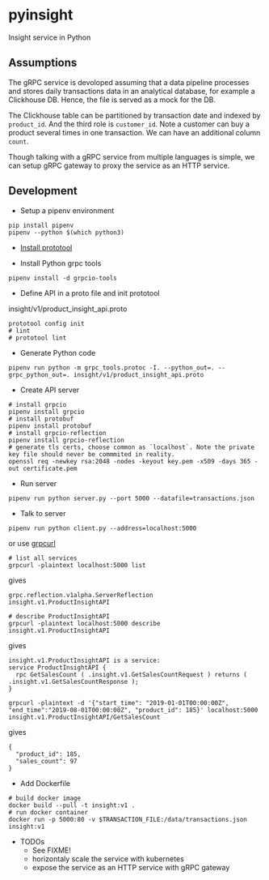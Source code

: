 # pyinsight

Insight service in Python

## Assumptions

The gRPC service is devoloped assuming that a data pipeline processes and stores daily transactions data in an analytical database, for example a Clickhouse DB. Hence, the file is served as a mock for the DB.

The Clickhouse table can be partitioned by transaction date and indexed by `product_id`. And the third role is `customer_id`. Note a customer can buy a product several times in one transaction. We can have an additional column `count`.

Though talking with a gRPC service from multiple languages is simple, we can setup gRPC gateway to proxy the service as an HTTP service.

## Development

* Setup a pipenv environment

```shell
pip install pipenv
pipenv --python $(which python3)
```

* [Install prototool](https://github.com/uber/prototool#installation)

* Install Python grpc tools

```shell
pipenv install -d grpcio-tools
```

* Define API in a proto file and init prototool

insight/v1/product_insight_api.proto

```shell
prototool config init
# lint
# prototool lint
```

* Generate Python code

```shell
pipenv run python -m grpc_tools.protoc -I. --python_out=. --grpc_python_out=. insight/v1/product_insight_api.proto
```

* Create API server

```shell
# install grpcio
pipenv install grpcio
# install protobuf
pipenv install protobuf
# install grpcio-reflection
pipenv install grpcio-reflection
# generate tls certs, choose common as `localhost`. Note the private key file should never be commmited in reality.
openssl req -newkey rsa:2048 -nodes -keyout key.pem -x509 -days 365 -out certificate.pem
```

* Run server

```shell
pipenv run python server.py --port 5000 --datafile=transactions.json
```

* Talk to server

```shell
pipenv run python client.py --address=localhost:5000
```

or use [grpcurl](https://github.com/fullstorydev/grpcurl#installation)

```shell
# list all services
grpcurl -plaintext localhost:5000 list
```

gives

```text
grpc.reflection.v1alpha.ServerReflection
insight.v1.ProductInsightAPI
```

```shell
# describe ProductInsightAPI
grpcurl -plaintext localhost:5000 describe insight.v1.ProductInsightAPI
```

gives

```text
insight.v1.ProductInsightAPI is a service:
service ProductInsightAPI {
  rpc GetSalesCount ( .insight.v1.GetSalesCountRequest ) returns ( .insight.v1.GetSalesCountResponse );
}
```

```shell
grpcurl -plaintext -d '{"start_time": "2019-01-01T00:00:00Z", "end_time":"2019-08-01T00:00:00Z", "product_id": 185}' localhost:5000 insight.v1.ProductInsightAPI/GetSalesCount
```

gives

```text
{
  "product_id": 185,
  "sales_count": 97
}
```

* Add Dockerfile

```shell
# build docker image
docker build --pull -t insight:v1 .
# run docker container
docker run -p 5000:80 -v $TRANSACTION_FILE:/data/transactions.json insight:v1
```

* TODOs
  * See FIXME!
  * horizontaly scale the service with kubernetes
  * expose the service as an HTTP service with gRPC gateway
